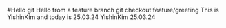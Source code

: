#Hello git
Hello from a feature branch git checkout feature/greeting
This is YishinKim and today is 25.03.24
YishinKim 25.03.24
